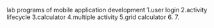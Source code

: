 lab programs of mobile application development
1.user login
2.activity lifecycle
3.calculator
4.multiple activity
5.grid calculator
6.
7.
